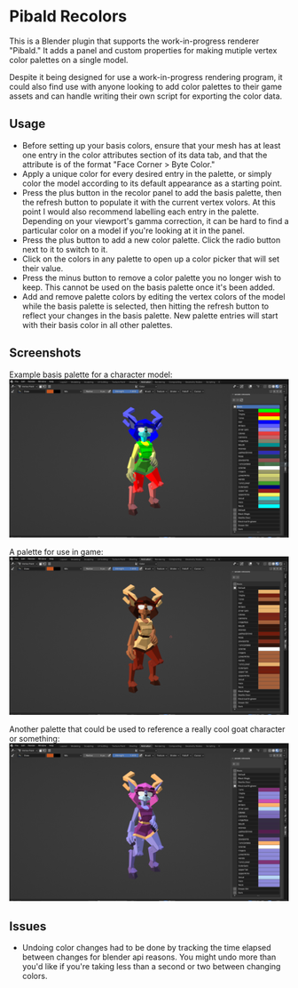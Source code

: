 
# Pibald Recolors

This is a Blender plugin that supports the work-in-progress renderer "Pibald." It adds a panel and custom properties for making mutiple vertex color palettes on a single model.

Despite it being designed for use a work-in-progress rendering program, it could also find use with anyone looking to add color palettes to their game assets and can handle writing their own script for exporting the color data.
## Usage

- Before setting up your basis colors, ensure that your mesh has at least one entry in the color attributes section of its data tab, and that the attribute is of the format "Face Corner > Byte Color."
- Apply a unique color for every desired entry in the palette, or simply color the model according to its default appearance as a starting point.
- Press the plus button in the recolor panel to add the basis palette, then the refresh button to populate it with the current vertex volors. At this point I would also recommend labelling each entry in the palette. Depending on your viewport's gamma correction, it can be hard to find a particular color on a model if you're looking at it in the panel.
- Press the plus button to add a new color palette. Click the radio button next to it to switch to it.
- Click on the colors in any palette to open up a color picker that will set their value.
- Press the minus button to remove a color palette you no longer wish to keep. This cannot be used on the basis palette once it's been added.
- Add and remove palette colors by editing the vertex colors of the model while the basis palette is selected, then hitting the refresh button to reflect your changes in the basis palette. New palette entries will start with their basis color in all other palettes.
## Screenshots

Example basis palette for a character model:
![basis](/screenshots/basis_palette.png)

A palette for use in game: 
![rhodope](/screenshots/default.png)

Another palette that could be used to reference a really cool goat character or something: 
![absa](/screenshots/hire_me_daniel.png)


## Issues

- Undoing color changes had to be done by tracking the time elapsed between changes for blender api reasons. You might undo more than you'd like if you're taking less than a second or two between changing colors.